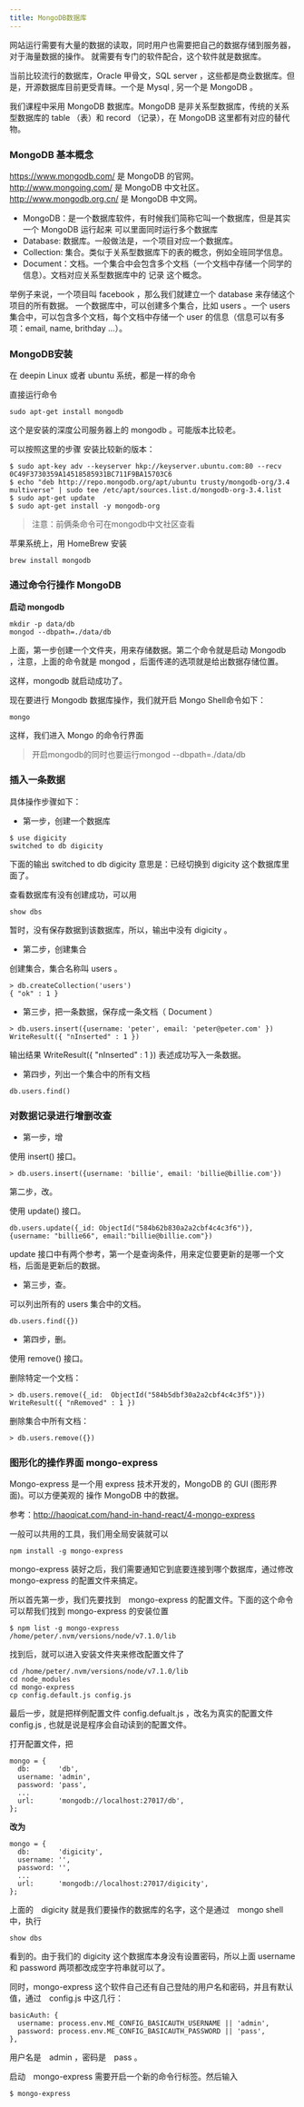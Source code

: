 ```yaml
---
title: MongoDB数据库
---
```


网站运行需要有大量的数据的读取，同时用户也需要把自己的数据存储到服务器，对于海量数据的操作。 就需要有专门的软件配合，这个软件就是数据库。

当前比较流行的数据库，Oracle 甲骨文，SQL server ，这些都是商业数据库。但是，开源数据库目前更受青睐。一个是 Mysql , 另一个是 MongoDB 。

我们课程中采用 MongoDB 数据库。MongoDB 是非关系型数据库，传统的关系型数据库的 table （表）和 record （记录），在 MongoDB 这里都有对应的替代物。

### MongoDB 基本概念

https://www.mongodb.com/ 是 MongoDB 的官网。http://www.mongoing.com/ 是 MongoDB 中文社区。http://www.mongodb.org.cn/ 是 MongoDB 中文网。

- MongoDB：是一个数据库软件，有时候我们简称它叫一个数据库，但是其实一个 MongoDB 运行起来 可以里面同时运行多个数据库
- Database: 数据库。一般做法是，一个项目对应一个数据库。
- Collection: 集合。类似于关系型数据库下的表的概念，例如全班同学信息。
- Document：文档。一个集合中会包含多个文档（一个文档中存储一个同学的信息）。文档对应关系型数据库中的 记录 这个概念。

举例子来说，一个项目叫 facebook ，那么我们就建立一个 database 来存储这个项目的所有数据。 一个数据库中，可以创建多个集合，比如 users 。一个 users 集合中，可以包含多个文档，每个文档中存储一个 user 的信息（信息可以有多项：email, name, brithday …）。

### MongoDB安装

在 deepin Linux 或者 ubuntu 系统，都是一样的命令

直接运行命令

```
sudo apt-get install mongodb
```

这个是安装的深度公司服务器上的 mongodb 。可能版本比较老。

可以按照这里的步骤 安装比较新的版本：

```
$ sudo apt-key adv --keyserver hkp://keyserver.ubuntu.com:80 --recv 0C49F3730359A14518585931BC711F9BA15703C6
$ echo "deb http://repo.mongodb.org/apt/ubuntu trusty/mongodb-org/3.4 multiverse" | sudo tee /etc/apt/sources.list.d/mongodb-org-3.4.list
$ sudo apt-get update
$ sudo apt-get install -y mongodb-org
```
> 注意：前俩条命令可在mongodb中文社区查看

苹果系统上，用 HomeBrew 安装
```
brew install mongodb
```

### 通过命令行操作 MongoDB

**启动 mongodb**

```
mkdir -p data/db
mongod --dbpath=./data/db
```
上面，第一步创建一个文件夹，用来存储数据。第二个命令就是启动 Mongodb ，注意，上面的命令就是 mongod ，后面传递的选项就是给出数据存储位置。

这样，mongodb 就启动成功了。

现在要进行 Mongodb 数据库操作，我们就开启 Mongo Shell命令如下：

```
mongo
```
这样，我们进入 Mongo 的命令行界面

> 开启mongodb的同时也要运行mongod --dbpath=./data/db

### 插入一条数据

具体操作步骤如下：

- 第一步，创建一个数据库

```
$ use digicity
switched to db digicity
```
下面的输出 switched to db digicity 意思是：已经切换到 digicity 这个数据库里面了。

查看数据库有没有创建成功，可以用

```
show dbs
```
暂时，没有保存数据到该数据库，所以，输出中没有 digicity 。

- 第二步，创建集合

创建集合，集合名称叫 users 。

```
> db.createCollection('users')
{ "ok" : 1 }
```
- 第三步，把一条数据，保存成一条文档（ Document ）

```
> db.users.insert({username: 'peter', email: 'peter@peter.com' })
WriteResult({ "nInserted" : 1 })
```
输出结果 WriteResult({ "nInserted" : 1 }) 表述成功写入一条数据。

- 第四步，列出一个集合中的所有文档

```
db.users.find()
```

### 对数据记录进行增删改查

- 第一步，增

使用 insert() 接口。

```
> db.users.insert({username: 'billie', email: 'billie@billie.com'})
```
第二步，改。

使用 update() 接口。

```
db.users.update({_id: ObjectId("584b62b830a2a2cbf4c4c3f6")}, {username: "billie66", email:"billie@billie.com"})
```
update 接口中有两个参考，第一个是查询条件，用来定位要更新的是哪一个文档，后面是更新后的数据。

- 第三步，查。

可以列出所有的 users 集合中的文档。

```
db.users.find({})
```
- 第四步，删。

使用 remove() 接口。

删除特定一个文档：

```
> db.users.remove({_id:  ObjectId("584b5dbf30a2a2cbf4c4c3f5")})
WriteResult({ "nRemoved" : 1 })
```
删除集合中所有文档：

```
> db.users.remove({})
```

### 图形化的操作界面 mongo-express

Mongo-express 是一个用 express 技术开发的，MongoDB 的 GUI (图形界面)。可以方便美观的 操作 MongoDB 中的数据。

参考：http://haoqicat.com/hand-in-hand-react/4-mongo-express

一般可以共用的工具，我们用全局安装就可以

```
npm install -g mongo-express

```

mongo-express 装好之后，我们需要通知它到底要连接到哪个数据库，通过修改 mongo-express 的配置文件来搞定。

所以首先第一步，我们先要找到　mongo-express 的配置文件。下面的这个命令可以帮我们找到 mongo-express 的安装位置

```
$ npm list -g mongo-express
/home/peter/.nvm/versions/node/v7.1.0/lib

```
找到后，就可以进入安装文件夹来修改配置文件了

```
cd /home/peter/.nvm/versions/node/v7.1.0/lib
cd node_modules
cd mongo-express
cp config.default.js config.js

```
最后一步，就是把样例配置文件 config.defualt.js ，改名为真实的配置文件　config.js , 也就是说是程序会自动读到的配置文件。

打开配置文件，把

```
mongo = {
  db:       'db',
  username: 'admin',
  password: 'pass',
  ...
  url:      'mongodb://localhost:27017/db',
};

```
**改为**

```
mongo = {
  db:       'digicity',
  username: '',
  password: '',
  ...
  url:      'mongodb://localhost:27017/digicity',
};

```
上面的　digicity 就是我们要操作的数据库的名字，这个是通过　mongo shell 中，执行

```
show dbs
```
看到的。由于我们的 digicity 这个数据库本身没有设置密码，所以上面 username 和 password 两项都改成空字符串就可以了。

同时，mongo-express 这个软件自己还有自己登陆的用户名和密码，并且有默认值，通过　config.js 中这几行：

```
basicAuth: {
  username: process.env.ME_CONFIG_BASICAUTH_USERNAME || 'admin',
  password: process.env.ME_CONFIG_BASICAUTH_PASSWORD || 'pass',
},

```
用户名是　admin ，密码是　pass 。

启动　mongo-express 需要开启一个新的命令行标签。然后输入

```
$ mongo-express

```
